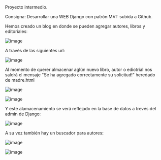 Proyecto intermedio.

Consigna: Desarrollar una WEB Django con patrón MVT subida a Github.

Hemos creado un blog en donde se pueden agregar autores, libros y editoriales:

![image](https://user-images.githubusercontent.com/114708286/195373823-88ea22a5-e742-40fe-adbd-99034c51c53b.png)

A través de las siguientes url:

![image](https://user-images.githubusercontent.com/114708286/195374704-96760502-ef74-4a3c-af19-024fe45bcc3e.png)

Al momento de querer almacenar aglún nuevo libro, autor o ediotrial nos saldrá el mensaje "Se ha agregado correctamente su solicitud!" heredado de madre.html

![image](https://user-images.githubusercontent.com/114708286/195376743-d89d5103-e15d-43c3-a419-f3a79847a5e1.png)


![image](https://user-images.githubusercontent.com/114708286/195376887-078a341d-6bc5-47c0-98e5-c8173278fd96.png)


Y este alamacenamiento se verá reflejado en la base de datos a trevés del admin de Django:

![image](https://user-images.githubusercontent.com/114708286/195384995-42a6ecdc-dfcb-4591-b7b4-0d3df092fc77.png)


A su vez también hay un buscador para autores:

![image](https://user-images.githubusercontent.com/114708286/195388356-a33a6893-337e-428b-ba07-9629256a75b7.png)


![image](https://user-images.githubusercontent.com/114708286/195388489-0803413c-bac6-495f-b271-efe246284c2f.png)
